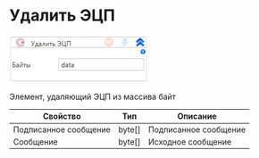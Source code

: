 # Удалить ЭЦП

![](../../../../resources/activities/extra/t1/cryptopro/image-841.png)

Элемент, удаляющий ЭЦП из массива байт

| Свойство              | Тип     | Описание              |
| --------------------- | ------- | --------------------- |
| Подписанное сообщение | byte\[] | Подписанное сообщение |
| Сообщение             | byte\[] | Исходное сообщение    |


